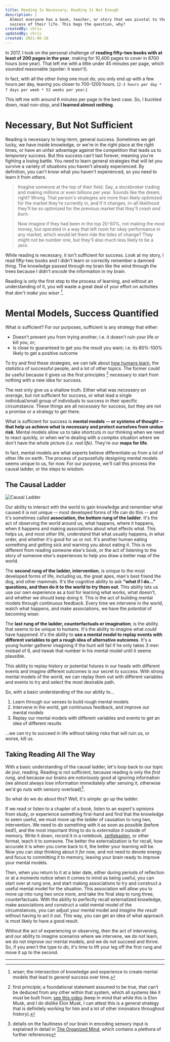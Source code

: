 ```yaml
---
title: Reading Is Necessary; Reading Is Not Enough 
description: | 
  Almost everyone has a book, teacher, or story that was pivotal to the major
  success of their life. This begs the question, why?
createdBy: chris
updatedBy: chris
created: 2021-06-18
---
```

In 2017, I took on the personal challenge of **reading fifty-two books  with at least of 200 pages  in the
year**, making for 10,400 pages to cover in 8700
hours (one year). That left me with a little under 45 minutes per page,
which _sounded_ reasonable (spoiler: it wasn't).

In fact, with all the other _living_ one must do, you only end
up with a few hours per day, leaving you closer to 700-1200 hours. (`2-3
hours per day * 7 days per week * 52 weeks per year`.)

This left me with around 6 minutes per page in the best case. So, I buckled
down, read non-stop, and **I learned almost nothing**.

# Necessary, But Not Sufficient

Reading is necessary to long-term, general success. Sometimes we get lucky,
we have inside knowledge, or we're in the right place at the right times,
or have an unfair advantage against the competition that leads us
to _temporary_ success. But this success can't last forever, meaning you're
fighting a losing battle. You need to learn general strategies that will
let you survive a variety of situations you haven't already experienced. By
definition, you can't know what you haven't experienced, so you need to
learn it from _others_.

> Imagine someone at the top of their field. Say, a stockbroker trading
> and making millions or even billions per year. Sounds like the dream,
> right? Wrong. That person's strategies are more than likely
> optimized for the market they're currently in, and if it changes, in-all
> likelihood they'll be so optimized for the previous market that
> they'll _crash and burn_.
>
> Now imagine if they had been in the top 20-50%, not making the most
> money, but operated in a way that left room for _okay_ performance in any
> market, which would let them ride the tides of change? They might not be
> number one, but they'll also much less likely to be a _zero_.

While reading is necessary, it isn't sufficient for success. Look at my
story, I read fifty-two books and I didn't learn or correctly remember a
damned thing. The knowledge passed through my brain like the wind through
the trees because I didn't _encode_ the information in my brain.

Reading is only the first step to the process of learning, and without an
understanding of it, you will waste a great deal of your effort on activities
that _don't make you wiser [^1]_.

# Mental Models, Success Quantified

What _is_ sufficient? For our purposes, sufficient is any strategy that
either:

- Doesn't prevent you from trying another; i.e. it doesn't ruin your life
  or kill you, or;
- Is close to guaranteed to get you the result you want; i.e. its 80%-100%
  likely to get a positive outcome

To try and find these strategies, we can talk about [how humans
learn](https://www.goodreads.com/book/show/38923582-how-humans-learn), the
statistics of successful people, and a lot of other topics. The former
_could be_ useful because it gives us the first principles [^2] necessary
to start from nothing with a new idea for success.

The rest only give us a shallow truth. Either what was _necessary on
average_, but not sufficient for success, or what lead a single
individual/small group of individuals to success in their specific
circumstance. These things are all _necessary_ for success, but they are
not a promise or a strategy to get there.

What is sufficient for success is **mental models -- or systems of thought
-- that help us achieve what is necessary and protect ourselves from undue
risk**. Mental models allow us to take shortcuts in our thinking when we
need to react quickly, or when we're dealing with a complex situation where
we don't have the whole picture _(i.e. real life)_. They're our **maps for
life**.

In fact, mental models are what experts believe differentiate us from a lot
of other life on earth. The process of purposefully designing mental models
seems unique to us, for now. For our purpose, we'll call this process the
causal ladder, or the steps to wisdom.

## The Causal Ladder

![Causal Ladder](/uploads/causal-ladder.png)

Our ability to interact with the world to gain knowledge and remember what
caused it is not unique -- most developed forms of life can do this -- and
it's sometimes called **association, the bottom rung of the ladder**. It's
the act of observing the world around us, what happens, where it happens,
when it happens and making associations about what effects what. This helps
us, and most other life, understand that what usually happens, in what
order, and whether it's good for us or not. It's another human eating
something and getting sick and warning you about eating it. This is no
different from reading someone else's book, or the act of listening to the story of someone
else's experiences to help you draw a better map of the world.

The **second rung of the ladder, intervention**, is unique to the most
developed forms of life, including us, the great apes, man's best friend
the dog, and other mammals. It's the cognitive ability to ask **"what if I
do..." questions, and then do it to the world to try them out**. This
ability lets us use our own experience as a tool for learning what works,
what doesn't, and whether we should keep doing it. This is the act of
building mental models through continuous feedback. Every time we intervene
in the world, watch what happens, and make associations, we have the
_potential_ of becoming wiser.

The **last rung of the ladder, counterfactuals or imagination**, is the
ability that seems to be unique to humans. It's the ability to imagine what
_could_ have happened. It's the ability to **use a mental model to replay
events with different variables to get a rough idea of alternative
outcomes**. It's a young hunter gatherer imagining if the hunt will fail if
he only takes 3 men instead of 6, and tweak that number in his mental model
until it seems plausible.

This ability to replay history or potential futures in our heads with
different events and imagine different outcomes is our secret to success.
With strong mental models of the world, we can replay them out with
different variables and events to try and select the most desirable path.

So, with a basic understanding of the our ability to...

1. Learn through our senses to build rough mental models
2. Intervene in the world, get continuous feedback, and improve our
   mental models
3. Replay our mental models with different variables and events to get an 
idea of different results

...we can try to succeed in life without taking risks that will ruin us, or
worse, kill us.
## Taking Reading All The Way

With a basic understanding of the causal ladder, let's loop back to our
topic de jour, reading. Reading is not sufficient, because reading is only
the _first rung_, and because our brains are notoriously good at ignoring
information (we almost always lose information immediately after sensing
it, otherwise we'd go nuts with sensory overload)[^3].

So what do we do about this? Well, it's simple: go up the ladder.

If we read or listen to a chapter of a book, listen to an expert's opinions
from study, or experience something first-hand and find that the knowledge
to seem useful, we must move up the ladder of causation to rung two,
intervention. We need to _do_ something with it as soon as possible (before
bed!), and the most important thing to do is _externalize it_ outside of
memory. Write it down, record it in a notebook,
[zettlekasten](https://zettelkasten.de/introduction/), or other format,
teach it to someone. The better the externalization is for recall, how
accurate it is when you come back to it, the better your learning will be.
Now you can _stop_ thinking about it _for now_, and not need to devote
energy and focus to committing it to memory, leaving your brain ready to
improve your mental models.

Then, when you return to it at a later date, either during periods of
reflection or at a moments notice when it comes to mind as being useful,
you can start over at rung one, and start making associations to try and
construct a useful mental model for the situation. This association will
allow you to move up into rung two once more, and take the final step to
rung three, counterfactuals. With the ability to perfectly recall
externalized knowledge, make associations and construct a valid mental
model of the circumstances, you can adjust your mental model
and _imagine the result_ without having to act it out. This way,
you can get an idea of what approach is most likely to have a good
result.

Without the act of experiencing or observing, then the act of intervening,
and our ability to imagine scenarios where we intervene, we do not learn,
we do not improve our mental models, and we do not succeed and thrive. So, if you aren't the type to _do_, it's time to lift your leg off the first rung and
move it up to the second.

---

[^1]: wiser; the intersection of knowledge and experience to create mental
models that lead to _general_ success over time. 

[^2]: first principle; a
foundational statement assumed to be true, that can’t be deduced from any
other within that system, which all systems like it must be built from;
[see this video](https://www.youtube.com/watch?v=NV3sBlRgzTI) (keep in mind
that while this is Elon Musk, and I do dislike Elon Musk, I can attest this
is a general strategy that is definitely working for him and a lot of other
innovators throughout history). 

[^3]: details on the faultiness of our
brain in encoding sensory input is explained in detail in [The Organized
Mind](/bookshelf), which contains a plethora of further references